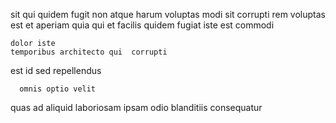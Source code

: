<!--
title: Profound content-based orchestration
author: Meaghan
date: 2015-05-03-0442
link: 2015-05-03-0442-profound-content-based-orchestration
tags: [canvas,SVG,PHP,icons]
-->

sit  qui
quidem fugit non atque harum voluptas 
modi sit corrupti rem voluptas est
et aperiam quia qui et
 facilis quidem fugiat 
iste     est commodi 
 	dolor iste  
    temporibus architecto qui  corrupti
est   id sed  repellendus
 	  omnis optio velit
quas  ad aliquid
 laboriosam ipsam
 odio blanditiis
consequatur  